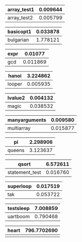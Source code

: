 | array_test1 | 0.009644 |
| ----------- | -------- |
| array_test2 | 0.005799 |

| basicopt1 | 0.033878 |
| --------- | -------- |
| bulgarian | 1.778121 |

| expr | 0.01077  |
| ---- | -------- |
| gcd  | 0.011869 |

| hanoi  | 3.224862 |
| ------ | -------- |
| looper | 0.005935 |

| lvalue2 | 0.004132 |
| ------- | -------- |
| magic   | 0.038532 |

| manyarguments | 0.009580 |
| ------------- | -------- |
| multiarray    | 0.015877 |

| pi     | 2.298906 |
| ------ | -------- |
| queens | 3.123637 |

| qsort          | 6.572611 |
| -------------- | -------- |
| statement_test | 0.016760 |

| superloop | 0.017519 |
| --------- | -------- |
| tak       | 0.053722 |

| testsleep | 7.008859 |
| --------- | -------- |
| uartboom  | 0.790468 |

| heart | 796.7702690 |
| ----- | ----------- |
|       |             |

